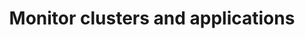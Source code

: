 ---
sidebar_position: 280
title: Monitor clusters and applications
description: Monitor your Kafka clusters and applications using Conduktor
---